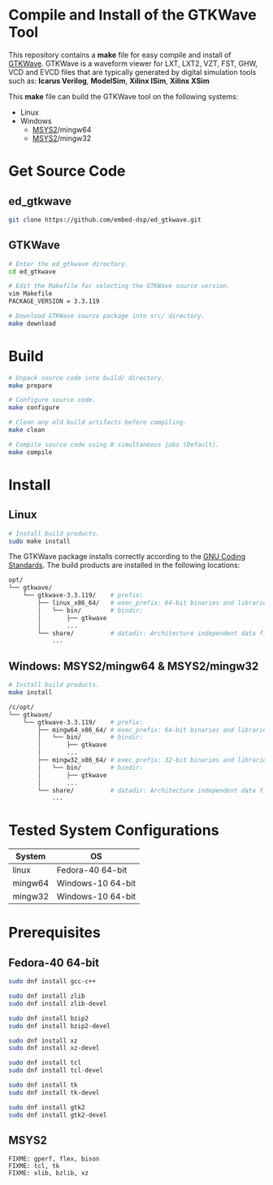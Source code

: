 
# Compile and Install of the GTKWave Tool

This repository contains a **make** file for easy compile and install of [GTKWave](http://gtkwave.sourceforge.net).
GTKWave is a waveform viewer for LXT, LXT2, VZT, FST, GHW, VCD and EVCD files that are typically generated by digital 
simulation tools such as: **Icarus Verilog**, **ModelSim**, **Xilinx ISim**, **Xilinx XSim**

This **make** file can build the GTKWave tool on the following systems:
* Linux
* Windows
    * [MSYS2](https://www.msys2.org)/mingw64
    * [MSYS2](https://www.msys2.org)/mingw32

# Get Source Code

## ed_gtkwave

```bash
git clone https://github.com/embed-dsp/ed_gtkwave.git
```

## GTKWave

```bash
# Enter the ed_gtkwave directory.
cd ed_gtkwave

# Edit the Makefile for selecting the GTKWave source version.
vim Makefile
PACKAGE_VERSION = 3.3.119
```

```bash
# Download GTKWave source package into src/ directory.
make download
```


# Build

```bash
# Unpack source code into build/ directory.
make prepare
```

```bash
# Configure source code.
make configure
```

```bash
# Clean any old build artifacts before compiling.
make clean
```

```bash
# Compile source code using 8 simultaneous jobs (Default).
make compile
```


# Install

## Linux

```bash
# Install build products.
sudo make install
```

The GTKWave package installs correctly according to the
[GNU Coding Standards](https://www.gnu.org/prep/standards/standards.html).
The build products are installed in the following locations:

```bash
opt/
└── gtkwave/
    └── gtkwave-3.3.119/    # prefix:
        ├── linux_x86_64/   # exec_prefix: 64-bit binaries and libraries for Linux
        │   └── bin/        # bindir:
        │       ├── gtkwave
        │       ...
        └── share/          # datadir: Architecture independent data files.
            ...
```

## Windows: MSYS2/mingw64 & MSYS2/mingw32

```bash
# Install build products.
make install
```

```bash
/c/opt/
└── gtkwave/
    └── gtkwave-3.3.119/    # prefix:
        ├── mingw64_x86_64/ # exec_prefix: 64-bit binaries and libraries for MSYS2/mingw64 on a 64-bit Windows
        │   └── bin/        # bindir:
        │       ├── gtkwave
        │       ...
        ├── mingw32_x86_64/ # exec_prefix: 32-bit binaries and libraries for MSYS2/mingw32 on a 64-bit Windows
        │   └── bin/        # bindir:
        │       ├── gtkwave
        │       ...
        └── share/          # datadir: Architecture independent data files.
            ...
```


# Tested System Configurations

System  | OS                |
--------|-------------------|
linux   | Fedora-40 64-bit  |
mingw64 | Windows-10 64-bit |
mingw32 | Windows-10 64-bit |


# Prerequisites

## Fedora-40 64-bit

```bash
sudo dnf install gcc-c++

sudo dnf install zlib
sudo dnf install zlib-devel

sudo dnf install bzip2
sudo dnf install bzip2-devel

sudo dnf install xz
sudo dnf install xz-devel

sudo dnf install tcl
sudo dnf install tcl-devel

sudo dnf install tk
sudo dnf install tk-devel

sudo dnf install gtk2
sudo dnf install gtk2-devel
```

## MSYS2

```
FIXME: gperf, flex, bison
FIXME: tcl, tk
FIXME: xlib, bzlib, xz

```
